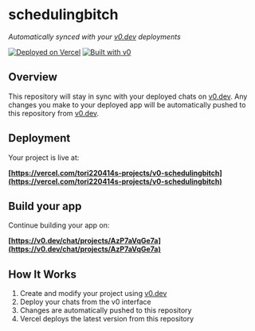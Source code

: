 # schedulingbitch

*Automatically synced with your [v0.dev](https://v0.dev) deployments*

[![Deployed on Vercel](https://img.shields.io/badge/Deployed%20on-Vercel-black?style=for-the-badge&logo=vercel)](https://vercel.com/tori220414s-projects/v0-schedulingbitch)
[![Built with v0](https://img.shields.io/badge/Built%20with-v0.dev-black?style=for-the-badge)](https://v0.dev/chat/projects/AzP7aVqGe7a)

## Overview

This repository will stay in sync with your deployed chats on [v0.dev](https://v0.dev).
Any changes you make to your deployed app will be automatically pushed to this repository from [v0.dev](https://v0.dev).

## Deployment

Your project is live at:

**[https://vercel.com/tori220414s-projects/v0-schedulingbitch](https://vercel.com/tori220414s-projects/v0-schedulingbitch)**

## Build your app

Continue building your app on:

**[https://v0.dev/chat/projects/AzP7aVqGe7a](https://v0.dev/chat/projects/AzP7aVqGe7a)**

## How It Works

1. Create and modify your project using [v0.dev](https://v0.dev)
2. Deploy your chats from the v0 interface
3. Changes are automatically pushed to this repository
4. Vercel deploys the latest version from this repository
